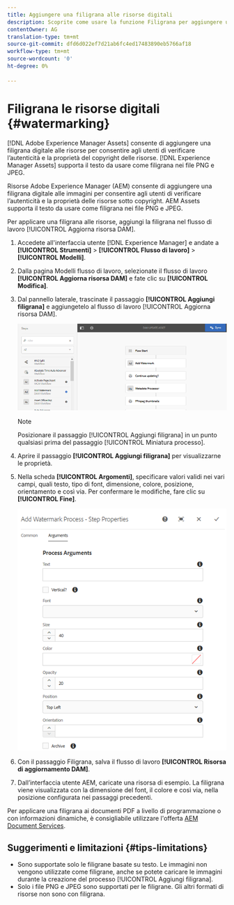 ```yaml
---
title: Aggiungere una filigrana alle risorse digitali
description: Scoprite come usare la funzione Filigrana per aggiungere una filigrana digitale alle risorse.
contentOwner: AG
translation-type: tm+mt
source-git-commit: dfd6d022ef7d21ab6fc4ed17483890eb5766af18
workflow-type: tm+mt
source-wordcount: '0'
ht-degree: 0%

---
```



# Filigrana le risorse digitali {#watermarking}

[!DNL Adobe Experience Manager Assets] consente di aggiungere una filigrana digitale alle risorse per consentire agli utenti di verificare l’autenticità e la proprietà del copyright delle risorse. [!DNL Experience Manager Assets] supporta il testo da usare come filigrana nei file PNG e JPEG.

Risorse Adobe Experience Manager (AEM) consente di aggiungere una filigrana digitale alle immagini per consentire agli utenti di verificare l’autenticità e la proprietà delle risorse sotto copyright.  AEM Assets supporta il testo da usare come filigrana nei file PNG e JPEG.

Per applicare una filigrana alle risorse, aggiungi la filigrana nel flusso di lavoro [!UICONTROL Aggiorna risorsa DAM].

1. Accedete all&#39;interfaccia utente [!DNL Experience Manager] e andate a **[!UICONTROL Strumenti]** > **[!UICONTROL Flusso di lavoro]** > **[!UICONTROL Modelli]**.
1. Dalla pagina Modelli flusso di lavoro, selezionate il flusso di lavoro **[!UICONTROL Aggiorna risorsa DAM]** e fate clic su **[!UICONTROL Modifica]**.

1. Dal pannello laterale, trascinate il passaggio **[!UICONTROL Aggiungi filigrana]** e aggiungetelo al flusso di lavoro [!UICONTROL Aggiorna risorsa DAM].

   ![Trascina il passaggio Aggiungi filigrana nel flusso di lavoro della risorsa di aggiornamento DAM](assets/add_watermark_step_aem_assets.png)

   >[!NOTE]
   >
   >Posizionare il passaggio [!UICONTROL Aggiungi filigrana] in un punto qualsiasi prima del passaggio [!UICONTROL Miniatura processo].

1. Aprire il passaggio **[!UICONTROL Aggiungi filigrana]** per visualizzarne le proprietà.
1. Nella scheda **[!UICONTROL Argomenti]**, specificare valori validi nei vari campi, quali testo, tipo di font, dimensione, colore, posizione, orientamento e così via. Per confermare le modifiche, fare clic su **[!UICONTROL Fine]**.

   ![Fornire gli argomenti nel passaggio Aggiungi filigrana in Risorse](assets/arguments_add_watermark_aem_assets.png)

1. Con il passaggio Filigrana, salva il flusso di lavoro **[!UICONTROL Risorsa di aggiornamento DAM]**.
1. Dall’interfaccia utente AEM, caricate una risorsa di esempio. La filigrana viene visualizzata con la dimensione del font, il colore e così via, nella posizione configurata nei passaggi precedenti.

Per applicare una filigrana ai documenti PDF a livello di programmazione o con informazioni dinamiche, è consigliabile utilizzare l&#39;offerta [AEM Document Services](/help/forms/using/overview-aem-document-services.md).

## Suggerimenti e limitazioni {#tips-limitations}

* Sono supportate solo le filigrane basate su testo. Le immagini non vengono utilizzate come filigrane, anche se potete caricare le immagini durante la creazione del processo [!UICONTROL Aggiungi filigrana].
* Solo i file PNG e JPEG sono supportati per le filigrane. Gli altri formati di risorse non sono con filigrana.
